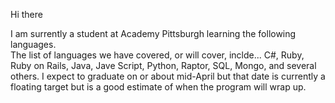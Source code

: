 Hi there

I am surrently a student at Academy Pittsburgh learning the following languages.  
The list of languages we have covered, or will cover, inclde...
C#, Ruby, Ruby on Rails, Java, Jave Script, Python, Raptor, SQL, Mongo, and several others.
I expect to graduate on or about mid-April but that date is currently a floating target but is a good estimate of when the program will wrap up.

















